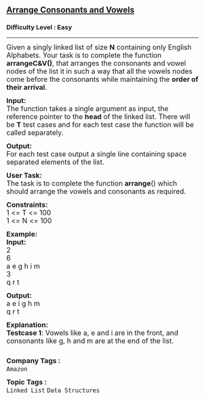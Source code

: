 <h2><a href="https://practice.geeksforgeeks.org/problems/arrange-consonants-and-vowels/1?page=2&difficulty[]=0&category[]=Linked%20List&sortBy=submissions">Arrange Consonants and Vowels</a></h2><h3>Difficulty Level : Easy</h3><hr><div class="problems_problem_content__Xm_eO"><p><span style="font-size:18px">Given a singly linked list of size <strong>N</strong> containing only English Alphabets. Your task is to complete the function <strong>arrangeC&amp;V()</strong>, that&nbsp;arranges the consonants and vowel nodes of the list it in such a way that all the vowels nodes come before the consonants while maintaining the&nbsp;<strong>order of their arrival</strong>.</span></p>

<p><span style="font-size:18px"><strong>Input:</strong><br>
The function takes a single argument as input, the reference pointer to the <strong>head</strong> of the linked list. There will be <strong>T</strong> test cases and for each test case the function will be called separately.</span></p>

<p><span style="font-size:18px"><strong>Output:</strong><br>
For each test case output a single line containing space separated elements of the list.</span></p>

<p><span style="font-size:18px"><strong>User Task:</strong><br>
The task is to complete the function&nbsp;<strong>arrange</strong>() which should arrange the vowels and consonants as required.</span></p>

<p><span style="font-size:18px"><strong>Constraints:</strong><br>
1 &lt;= T &lt;= 100<br>
1 &lt;= N &lt;= 100</span></p>

<p><span style="font-size:18px"><strong>Example:<br>
Input:</strong><br>
2<br>
6<br>
a e g h i m<br>
3<br>
q r t</span></p>

<p><span style="font-size:18px"><strong>Output:</strong><br>
a e i g h m<br>
q r t</span></p>

<p><span style="font-size:18px"><strong>Explanation:<br>
Testcase 1</strong>: Vowels like a, e and i are in the front, and consonants like g, h and m are at the end of the list.</span><br>
&nbsp;</p>
</div><p><span style=font-size:18px><strong>Company Tags : </strong><br><code>Amazon</code>&nbsp;<br><p><span style=font-size:18px><strong>Topic Tags : </strong><br><code>Linked List</code>&nbsp;<code>Data Structures</code>&nbsp;
